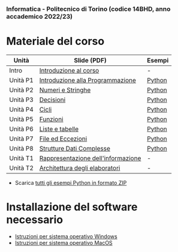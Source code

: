 ### Informatica - Politecnico di Torino (codice 14BHD, anno accademico 2022/23)

# Materiale del corso


| Unità    | Slide (PDF)                                                                   | Esempi         |
|----------|-------------------------------------------------------------------------------|----------------|
| Intro    | [Introduzione al corso](./Unita'%200%20-%20Introduzione%20al%20corso%20(Corno).pdf?raw=true)                                                         | -              |
| Unità P1 | [Introduzione alla Programmazione](./P1-La_Programmazione.pdf?raw=true)       | [Python](./P1) |
| Unità P2 | [Numeri e Stringhe](./P2-Numeri_e_stringhe.pdf?raw=true)                      | [Python](./P2) |
| Unità P3 | [Decisioni](./P3-Decisioni.pdf?raw=true)                                      | [Python](./P3) |
| Unità P4 | [Cicli](./P4-Cicli.pdf?raw=true)                                              | [Python](./P4) |
| Unità P5 | [Funzioni](./P5-Funzioni.pdf?raw=true)                                        | [Python](./P5) |
| Unità P6 | [Liste e tabelle](./P6-Liste_e_Tabelle.pdf?raw=true)                          | [Python](./P6) |
| Unità P7 | [File ed Eccezioni](./P7-File_e_Eccezioni.pdf?raw=true)                       | [Python](./P7) |
| Unità P8 | [Strutture Dati Complesse](./P8-Strutture_dati_complesse.pdf?raw=true)        | [Python](./P8) |
| Unità T1 | [Rappresentazione dell'informazione](./T1-Rappresentazione_dati.pdf?raw=true) | -              |
| Unità T2 | [Architettura degli elaboratori](./T2-Architettura.pdf?raw=true)              | -              |


- Scarica [tutti gli esempi Python in formato ZIP](./Esempi.zip?raw=true)

# Installazione del software necessario

 * [Istruzioni per sistema operativo Windows](./Istruzioni/istruzioni%20installazione%20ITA-Win%202022-23.pdf?raw=true)
 * [Istruzioni per sistema operativo MacOS](./Istruzioni/istruzioni%20installazione%20ITA-Mac%202020-21.pdf?raw=true)